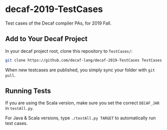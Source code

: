 # decaf-2019-TestCases

Test cases of the Decaf compiler PAs, for 2019 Fall.

## Add to Your Decaf Project

In your decaf project root, clone this repository to `TestCases/`:

```sh
git clone https://github.com/decaf-lang/decaf-2019-TestCases TestCases
```

When new testcases are published, you simply sync your folder with `git pull`.

## Running Tests

If you are using the Scala version, make sure you set the correct `DECAF_JAR` in `testAll.py`.

For Java & Scala versions, type `./testAll.py TARGET` to automatically run test cases.
